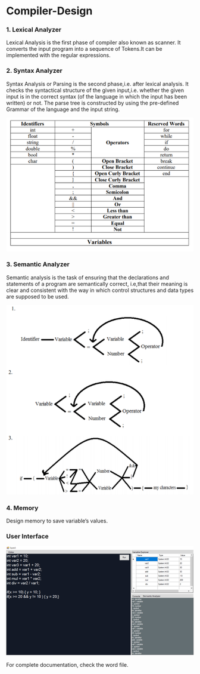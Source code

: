 # Compiler-Design

### 1. Lexical Analyzer

 Lexical Analysis is the first phase of compiler also known as scanner. It converts the input program into a sequence of Tokens.It can be implemented with the regular expressions.


### 2. Syntax Analyzer

Syntax Analysis or Parsing is the second phase,i.e. after lexical analysis. It checks the syntactical structure of the given input,i.e. whether the given input is in the correct syntax (of the language in which the input has been written) or not. The parse tree is constructed by using the pre-defined Grammar of the language and the input string.

![Syntax Analysis](https://github.com/AhmedIssa11/Compiler-Design/blob/master/img/scanner.PNG)

### 3. Semantic Analyzer

Semantic analysis is the task of ensuring that the declarations and statements of a program are semantically correct, i.e,that their meaning is clear and consistent with the way in which control structures and data types are supposed to be used.

![Semantic analysis](https://github.com/AhmedIssa11/Compiler-Design/blob/master/img/analyzer.PNG)

### 4. Memory

Design memory to save variable’s values.

### User Interface

![User Interface](https://github.com/AhmedIssa11/Compiler-Design/blob/master/img/image.png)

For complete documentation, check the word file.
